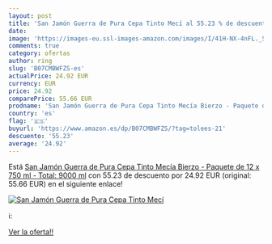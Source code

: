 ```yaml
---
layout: post
title: 'San Jamón Guerra de Pura Cepa Tinto Mecí al 55.23 % de descuento'
date: 
image: 'https://images-eu.ssl-images-amazon.com/images/I/41H-NX-4nFL._SL200_.jpg'
comments: true
category: ofertas
author: ring
slug: 'B07CMBWFZS-es'
actualPrice: 24.92 EUR
currency: EUR
price: 24.92
comparePrice: 55.66 EUR
prodname: 'San Jamón Guerra de Pura Cepa Tinto Mecía Bierzo - Paquete de 12 x 750 ml - Total: 9000 ml'
country: 'es'
flag: '🇪🇸'
buyurl: 'https://www.amazon.es/dp/B07CMBWFZS/?tag=tolees-21'
descuento: '55.23'
average: '24.92'
---
```


Está [San Jamón Guerra de Pura Cepa Tinto Mecía Bierzo - Paquete de 12 x 750 ml - Total: 9000 ml](https://www.amazon.es/dp/B07CMBWFZS/?tag=tolees-21) con 55.23 de descuento por 24.92 EUR (original: 55.66 EUR) en el siguiente enlace!

[![San Jamón Guerra de Pura Cepa Tinto Mecí](https://images-eu.ssl-images-amazon.com/images/I/41H-NX-4nFL._SL200_.jpg)](https://www.amazon.es/dp/B07CMBWFZS/?tag=tolees-21)

ℹ️:


[Ver la oferta!!](https://www.amazon.es/dp/B07CMBWFZS/?tag=tolees-21)
